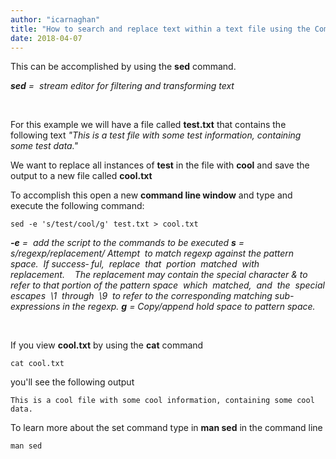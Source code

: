 ```yaml
---
author: "icarnaghan"
title: "How to search and replace text within a text file using the Command Line on Linux"
date: 2018-04-07
---
```


This can be accomplished by using the **sed** command.

_**sed** =  stream editor for filtering and transforming text_

 

For this example we will have a file called **test.txt** that contains the following text _"This is a test file with some test information, containing some test data."_

We want to replace all instances of **test** in the file with **cool** and save the output to a new file called **cool.txt**

To accomplish this open a new **command line window** and type and execute the following command:

```
sed -e 's/test/cool/g' test.txt > cool.txt
```

_**\-e** =  add the script to the commands to be executed **s** = s/regexp/replacement/ Attempt  to match regexp against the pattern space.  If success‐ ful,  replace  that  portion  matched  with  replacement.    The replacement may contain the special character & to refer to that portion of the pattern space  which  matched,  and  the  special escapes  \\1  through  \\9  to refer to the corresponding matching sub-expressions in the regexp._ _**g** = Copy/append hold space to pattern space._

 

If you view **cool.txt** by using the **cat** command

```
cat cool.txt
```

you'll see the following output

```
This is a cool file with some cool information, containing some cool data.
```

To learn more about the set command type in **man sed** in the command line

```
man sed
```
